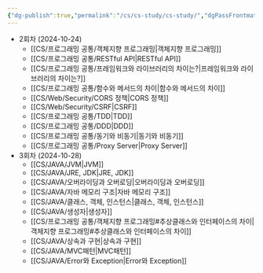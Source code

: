 ```yaml
---
{"dg-publish":true,"permalink":"/cs/cs-study/cs-study/","dgPassFrontmatter":true,"noteIcon":"","created":"2024-10-23T19:45:27.809+09:00","updated":"2024-10-28T04:18:07.142+09:00"}
---
```



- 2회차 (2024-10-24)
	- [[CS/프로그래밍 공통/객체지향  프로그래밍\|객체지향  프로그래밍]]
	- [[CS/프로그래밍 공통/RESTful API\|RESTful API]]
	- [[CS/프로그래밍 공통/프레임워크와 라이브러리의 차이는?\|프레임워크와 라이브러리의 차이는?]]
	- [[CS/프로그래밍 공통/함수와 메서드의 차이\|함수와 메서드의 차이]]
	- [[CS/Web/Security/CORS 정책\|CORS 정책]]
	- [[CS/Web/Security/CSRF\|CSRF]]
	- [[CS/프로그래밍 공통/TDD\|TDD]]
	- [[CS/프로그래밍 공통/DDD\|DDD]]
	- [[CS/프로그래밍 공통/동기와 비동기\|동기와 비동기]]
	- [[CS/프로그래밍 공통/Proxy Server\|Proxy Server]]
- 3회차 (2024-10-28)
	- [[CS/JAVA/JVM\|JVM]]
	- [[CS/JAVA/JRE, JDK\|JRE, JDK]]
	- [[CS/JAVA/오버라이딩과 오버로딩\|오버라이딩과 오버로딩]]
	- [[CS/JAVA/자바 메모리 구조\|자바 메모리 구조]]
	- [[CS/JAVA/클래스, 객체, 인스턴스\|클래스, 객체, 인스턴스]]
	- [[CS/JAVA/생성자\|생성자]]
	- [[CS/프로그래밍 공통/객체지향  프로그래밍#추상클래스와 인터페이스의 차이\|객체지향  프로그래밍#추상클래스와 인터페이스의 차이]]
	- [[CS/JAVA/상속과 구현\|상속과 구현]]
	- [[CS/JAVA/MVC패턴\|MVC패턴]]
	- [[CS/JAVA/Error와 Exception\|Error와 Exception]]
